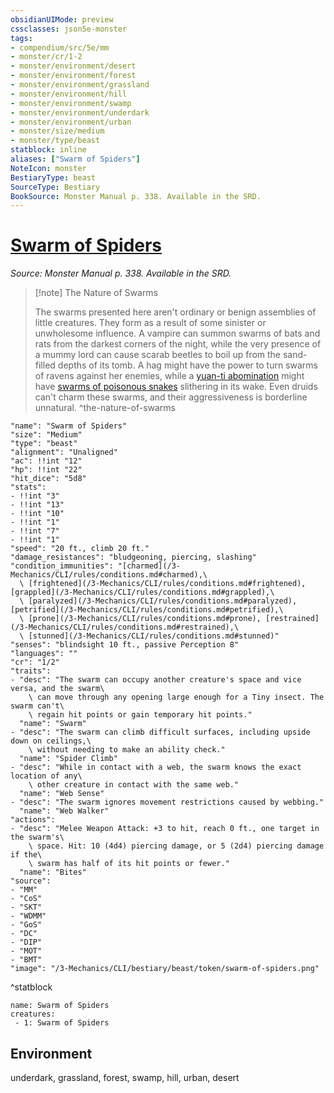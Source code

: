 ```yaml
---
obsidianUIMode: preview
cssclasses: json5e-monster
tags:
- compendium/src/5e/mm
- monster/cr/1-2
- monster/environment/desert
- monster/environment/forest
- monster/environment/grassland
- monster/environment/hill
- monster/environment/swamp
- monster/environment/underdark
- monster/environment/urban
- monster/size/medium
- monster/type/beast
statblock: inline
aliases: ["Swarm of Spiders"]
NoteIcon: monster
BestiaryType: beast
SourceType: Bestiary
BookSource: Monster Manual p. 338. Available in the SRD.
---
```

# [Swarm of Spiders](3-Mechanics\CLI\bestiary\beast/swarm-of-spiders.md)
*Source: Monster Manual p. 338. Available in the SRD.*  

> [!note] The Nature of Swarms
> 
> The swarms presented here aren't ordinary or benign assemblies of little creatures. They form as a result of some sinister or unwholesome influence. A vampire can summon swarms of bats and rats from the darkest corners of the night, while the very presence of a mummy lord can cause scarab beetles to boil up from the sand-filled depths of its tomb. A hag might have the power to turn swarms of ravens against her enemies, while a [yuan-ti abomination](/3-Mechanics/CLI/bestiary/monstrosity/yuan-ti-abomination.md) might have [swarms of poisonous snakes](/3-Mechanics/CLI/bestiary/beast/swarm-of-poisonous-snakes.md) slithering in its wake. Even druids can't charm these swarms, and their aggressiveness is borderline unnatural.
^the-nature-of-swarms

```statblock
"name": "Swarm of Spiders"
"size": "Medium"
"type": "beast"
"alignment": "Unaligned"
"ac": !!int "12"
"hp": !!int "22"
"hit_dice": "5d8"
"stats":
- !!int "3"
- !!int "13"
- !!int "10"
- !!int "1"
- !!int "7"
- !!int "1"
"speed": "20 ft., climb 20 ft."
"damage_resistances": "bludgeoning, piercing, slashing"
"condition_immunities": "[charmed](/3-Mechanics/CLI/rules/conditions.md#charmed),\
  \ [frightened](/3-Mechanics/CLI/rules/conditions.md#frightened), [grappled](/3-Mechanics/CLI/rules/conditions.md#grappled),\
  \ [paralyzed](/3-Mechanics/CLI/rules/conditions.md#paralyzed), [petrified](/3-Mechanics/CLI/rules/conditions.md#petrified),\
  \ [prone](/3-Mechanics/CLI/rules/conditions.md#prone), [restrained](/3-Mechanics/CLI/rules/conditions.md#restrained),\
  \ [stunned](/3-Mechanics/CLI/rules/conditions.md#stunned)"
"senses": "blindsight 10 ft., passive Perception 8"
"languages": ""
"cr": "1/2"
"traits":
- "desc": "The swarm can occupy another creature's space and vice versa, and the swarm\
    \ can move through any opening large enough for a Tiny insect. The swarm can't\
    \ regain hit points or gain temporary hit points."
  "name": "Swarm"
- "desc": "The swarm can climb difficult surfaces, including upside down on ceilings,\
    \ without needing to make an ability check."
  "name": "Spider Climb"
- "desc": "While in contact with a web, the swarm knows the exact location of any\
    \ other creature in contact with the same web."
  "name": "Web Sense"
- "desc": "The swarm ignores movement restrictions caused by webbing."
  "name": "Web Walker"
"actions":
- "desc": "Melee Weapon Attack: +3 to hit, reach 0 ft., one target in the swarm's\
    \ space. Hit: 10 (4d4) piercing damage, or 5 (2d4) piercing damage if the\
    \ swarm has half of its hit points or fewer."
  "name": "Bites"
"source":
- "MM"
- "CoS"
- "SKT"
- "WDMM"
- "GoS"
- "DC"
- "DIP"
- "MOT"
- "BMT"
"image": "/3-Mechanics/CLI/bestiary/beast/token/swarm-of-spiders.png"
```
^statblock

```encounter-table
name: Swarm of Spiders
creatures:
 - 1: Swarm of Spiders
```

## Environment

underdark, grassland, forest, swamp, hill, urban, desert